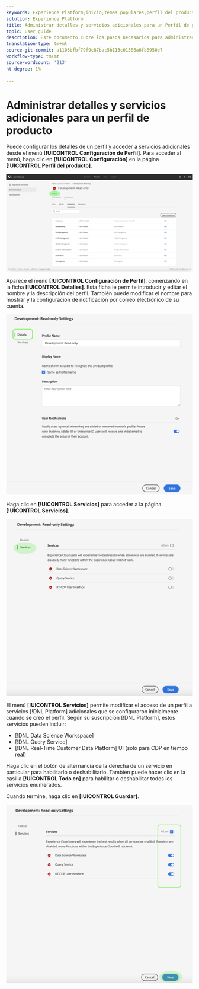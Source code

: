 ```yaml
---
keywords: Experience Platform;inicio;temas populares;perfil del producto
solution: Experience Platform
title: Administrar detalles y servicios adicionales para un Perfil de productos
topic: user guide
description: Este documento cubre los pasos necesarios para administrar detalles y servicios adicionales para un perfil de productos en Adobe Admin Console. Puede configurar los detalles de un perfil y acceder a servicios adicionales desde el menú Configuración de Perfil.
translation-type: tm+mt
source-git-commit: a1103bfbf79f9c87bac5b113c01386a6fb8950e7
workflow-type: tm+mt
source-wordcount: '213'
ht-degree: 1%

---
```



# Administrar detalles y servicios adicionales para un perfil de producto

Puede configurar los detalles de un perfil y acceder a servicios adicionales desde el menú **[!UICONTROL Configuración de Perfil]**. Para acceder al menú, haga clic en **[!UICONTROL Configuración]** en la página **[!UICONTROL Perfil del producto]**.

![perfil-configuración](../images/profile-settings.png)

Aparece el menú **[!UICONTROL Configuración de Perfil]**, comenzando en la ficha **[!UICONTROL Detalles]**. Esta ficha le permite introducir y editar el nombre y la descripción del perfil. También puede modificar el nombre para mostrar y la configuración de notificación por correo electrónico de su cuenta.

![edit-details-settings](../images/edit-details-settings.png)

Haga clic en **[!UICONTROL Servicios]** para acceder a la página **[!UICONTROL Servicios]**.

![services-page](../images/services-page.png)

El menú **[!UICONTROL Servicios]** permite modificar el acceso de un perfil a servicios [!DNL Platform] adicionales que se configuraron inicialmente cuando se creó el perfil. Según su suscripción [!DNL Platform], estos servicios pueden incluir:

- [!DNL Data Science Workspace]
- [!DNL Query Service]
- [!DNL Real-Time Customer Data Platform] UI (solo para CDP en tiempo real)

Haga clic en el botón de alternancia de la derecha de un servicio en particular para habilitarlo o deshabilitarlo. También puede hacer clic en la casilla **[!UICONTROL Todo en]** para habilitar o deshabilitar todos los servicios enumerados.

Cuando termine, haga clic en **[!UICONTROL Guardar]**.

![edit-extra-services](../images/edit-additional-services.png)